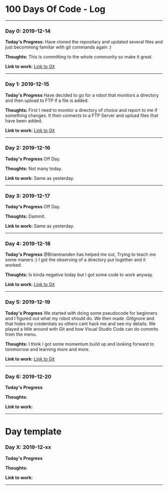 # 100 Days Of Code - Log

---

### Day 0: 2019-12-14

**Today's Progress**: Have cloned the repositary and updated several files and just becomming familiar with git commands again :)

**Thoughts:** This is committing to the whole community so make it great.

**Link to work:** [Link to Git](https://github.com/tbaglioni/100-days-of-code/tree/master/Projects/01%20The%20Beginning)

---

### Day 1: 2019-12-15

**Today's Progress** Have decided to go for a robot that monitors a directory and then upload to FTP if a file is added.

**Thoughts:** First I need to monitor a directory of choice and report to me if something changes. It then connects to a FTP Server and upload files that have been added.

**Link to work:** [Link to Git](https://github.com/tbaglioni/100-days-of-code/tree/master/Projects/01%20The%20Beginning)

---

### Day 2: 2019-12-16

**Today's Progress** Off Day.

**Thoughts:** Not many today.

**Link to work:** Same as yesterday.

---

### Day 3: 2019-12-17

**Today's Progress** Off Day.

**Thoughts:** Dammit.

**Link to work:** Same as yesterday.

---

### Day 4: 2019-12-18

**Today's Progress** @Brianmanden has helped me out, Trying to teach me some maners :) I got the observing of a directory put together and it worked.

**Thoughts:** Is kinda negative today but I got some code to work anyway.

**Link to work:** [Link to Git](https://github.com/tbaglioni/100-days-of-code/tree/master/Projects/01%20The%20Beginning)

---

### Day 5: 2019-12-19

**Today's Progress** We started with doing some pseudocode for beginners and I figured out what my robot should do. We then made .GitIgnore and that hides my credentials so others cant hack me and see my details. We played a litlle around with Git and how Visual Studio Code can do commits from the menu. 

**Thoughts:** I think I got some momentum build up and looking forward to tommorrow and learning more and more.

**Link to work:** [Link to Git](https://github.com/tbaglioni/100-days-of-code/tree/master/Projects/01%20The%20Beginning)

---

### Day 6: 2019-12-20

**Today's Progress** 

**Thoughts:**

**Link to work:**

---

# Day template

### Day X: 2019-12-xx

**Today's Progress** 

**Thoughts:**

**Link to work:**

---